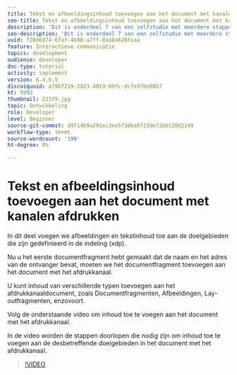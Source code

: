 ```yaml
---
title: Tekst en afbeeldingsinhoud toevoegen aan het document met kanalen afdrukken
seo-title: Tekst en afbeeldingsinhoud toevoegen aan het document met kanalen afdrukken
description: 'Dit is onderdeel 7 van een zelfstudie met meerdere stappen voor het maken van uw eerste interactieve communicatiedocument. In dit deel voegen we afbeeldingen en tekstinhoud toe aan de doelgebieden die zijn gedefinieerd in de indeling (xdp). '
seo-description: 'Dit is onderdeel 7 van een zelfstudie met meerdere stappen voor het maken van uw eerste interactieve communicatiedocument. In dit deel voegen we afbeeldingen en tekstinhoud toe aan de doelgebieden die zijn gedefinieerd in de indeling (xdp). '
uuid: f20d6974-6faf-4b90-a7ff-8aa8a620fcaa
feature: Interactieve communicatie
topics: development
audience: developer
doc-type: tutorial
activity: implement
version: 6.4,6.5
discoiquuid: a79bf219-2423-4819-89fc-dcfe976e08b7
kt: 5992
thumbnail: 22379.jpg
topic: Ontwikkeling
role: Developer
level: Beginner
source-git-commit: d9714b9a291ec3ee5f3dba9723de72bb120d2149
workflow-type: tm+mt
source-wordcount: '199'
ht-degree: 0%

---
```



# Tekst en afbeeldingsinhoud toevoegen aan het document met kanalen afdrukken

In dit deel voegen we afbeeldingen en tekstinhoud toe aan de doelgebieden die zijn gedefinieerd in de indeling (xdp).

Nu u het eerste documentfragment hebt gemaakt dat de naam en het adres van de ontvanger bevat, moeten we het documentfragment toevoegen aan het document met het afdrukkanaal.

U kunt inhoud van verschillende typen toevoegen aan het afdrukkanaaldocument, zoals Documentfragmenten, Afbeeldingen, Lay-outfragmenten, enzovoort.

Volg de onderstaande video om inhoud toe te voegen aan het document met het afdrukkanaal.

In de video worden de stappen doorlopen die nodig zijn om inhoud toe te voegen aan de desbetreffende doelgebieden in het document met het afdrukkanaal.

>[!VIDEO](https://video.tv.adobe.com/v/22379t2/?quality=9&learn=on)

